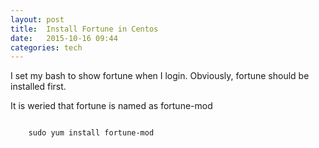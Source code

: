 ```yaml
---
layout: post
title:  Install Fortune in Centos 
date:   2015-10-16 09:44 
categories: tech 
---
```


I set my bash to show fortune when I login. Obviously, fortune should be installed first.

It is weried that fortune is named as fortune-mod

```{bash}

    sudo yum install fortune-mod

```


